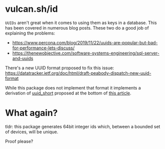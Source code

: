 # vulcan.sh/id

`UUIDs` aren't great when it comes to using them as keys in a database. This has been covered in numerous blog posts. These two do a good job of explaining the problems:

- https://www.percona.com/blog/2019/11/22/uuids-are-popular-but-bad-for-performance-lets-discuss/
- https://thenewobjective.com/software-systems-engineering/sql-server-and-uuids

There's a new UUID format proposed to fix this issue:
https://datatracker.ietf.org/doc/html/draft-peabody-dispatch-new-uuid-format

While this package does not implement that format it implements a derivation of [uuid_short](https://mariadb.com/kb/en/uuid_short/) proposed at the bottom of [this article](https://www.percona.com/blog/2019/11/22/uuids-are-popular-but-bad-for-performance-lets-discuss/).

# What again?

tldr: this package generates 64bit integer ids which, between a bounded set of devices, will be unique.

Proof please?

